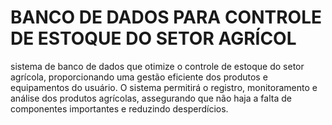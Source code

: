# BANCO DE DADOS PARA CONTROLE DE ESTOQUE DO SETOR AGRÍCOL
sistema de banco de dados que otimize o controle de estoque do setor agrícola, proporcionando uma gestão eficiente dos produtos e equipamentos do usuário. O sistema permitirá o registro, monitoramento e análise dos produtos agrícolas, assegurando que não haja a falta de componentes importantes e reduzindo desperdícios.
